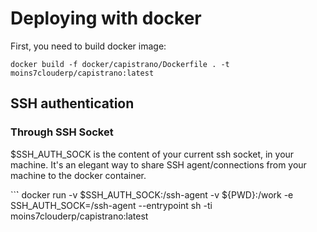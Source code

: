 # Deploying with docker

First, you need to build docker image:

```
docker build -f docker/capistrano/Dockerfile . -t moins7clouderp/capistrano:latest
```


## SSH authentication

### Through SSH Socket


$SSH_AUTH_SOCK is the content of your current ssh socket, in your machine.
It's an elegant way to share SSH agent/connections from your machine to the docker container.

``̀`
docker run -v $SSH_AUTH_SOCK:/ssh-agent -v ${PWD}:/work -e SSH_AUTH_SOCK=/ssh-agent --entrypoint sh -ti moins7clouderp/capistrano:latest
